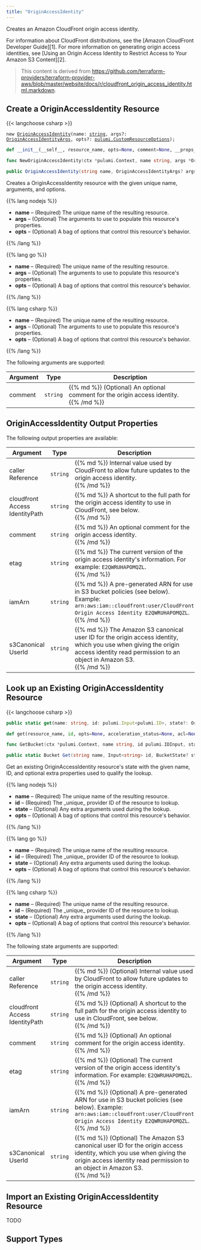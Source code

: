 ```yaml
---
title: "OriginAccessIdentity"
---
```


<!-- WARNING: this file was generated by the Pulumi Terraform Bridge (tfgen) Tool. -->
<!-- Do not edit by hand unless you're certain you know what you are doing! -->

<style>
  table td p { margin-top: 0; margin-bottom: 0; }
</style>

Creates an Amazon CloudFront origin access identity.

For information about CloudFront distributions, see the
[Amazon CloudFront Developer Guide][1]. For more information on generating
origin access identities, see
[Using an Origin Access Identity to Restrict Access to Your Amazon S3 Content][2].

> This content is derived from https://github.com/terraform-providers/terraform-provider-aws/blob/master/website/docs/r/cloudfront_origin_access_identity.html.markdown.


## Create a OriginAccessIdentity Resource

{{< langchoose csharp >}}

<div class="highlight"><pre class="chroma"><code class="language-typescript" data-lang="typescript"><span class="k">new</span> <span class="nx"><a href=/docs/reference/pkg/nodejs/pulumi/aws/s3/#OriginAccessIdentity>OriginAccessIdentity</a></span><span class="p">(</span><span class="nx">name</span>: <span class="kt"><a href=https://developer.mozilla.org/en-US/docs/Web/JavaScript/Reference/Global_Objects/String>string</a></span><span class="p">,</span> <span class="nx">args?</span>: <span class="kt"><a href=/docs/reference/pkg/nodejs/pulumi/aws/s3/#OriginAccessIdentityArgs>OriginAccessIdentityArgs</a></span><span class="p">,</span> <span class="nx">opts?</span>: <span class="kt"><a href=/docs/reference/pkg/nodejs/pulumi/pulumi/#CustomResourceOptions>pulumi.CustomResourceOptions</a></span><span class="p">);</span></code></pre></div>

```python
def __init__(__self__, resource_name, opts=None, comment=None, __props__=None)
```

```go
func NewOriginAccessIdentity(ctx *pulumi.Context, name string, args *OriginAccessIdentityArgs, opts ...pulumi.ResourceOption) (*OriginAccessIdentity, error)

```

```csharp
public OriginAccessIdentity(string name, OriginAccessIdentityArgs? args = null, CustomResourceOptions? options = null)

```

Creates a OriginAccessIdentity resource with the given unique name, arguments, and options.

{{% lang nodejs %}}
<ul class="pl-10">
    <li><strong>name</strong> &ndash; (Required) The unique name of the resulting resource.</li>
    <li><strong>args</strong> &ndash; (Optional) The arguments to use to populate this resource's properties.</li>
    <li><strong>opts</strong> &ndash; (Optional) A bag of options that control this resource's behavior.</li>
</ul>
{{% /lang %}}

{{% lang go %}}
<ul class="pl-10">
    <li><strong>name</strong> &ndash; (Required) The unique name of the resulting resource.</li>
    <li><strong>args</strong> &ndash; (Optional) The arguments to use to populate this resource's properties.</li>
    <li><strong>opts</strong> &ndash; (Optional) A bag of options that control this resource's behavior.</li>
</ul>
{{% /lang %}}

{{% lang csharp %}}
<ul class="pl-10">
    <li><strong>name</strong> &ndash; (Required) The unique name of the resulting resource.</li>
    <li><strong>args</strong> &ndash; (Optional) The arguments to use to populate this resource's properties.</li>
    <li><strong>opts</strong> &ndash; (Optional) A bag of options that control this resource's behavior.</li>
</ul>
{{% /lang %}}

The following arguments are supported:

<table class="ml-6">
    <thead>
        <tr>
            <th>Argument</th>
            <th>Type</th>
            <th>Description</th>
        </tr>
    </thead>
    <tbody>
        <tr>
            <td class="align-top">comment</td>
            <td class="align-top"><code>string</code></td>
            <td class="align-top">{{% md %}}
(Optional) An optional comment for the origin access identity.

{{% /md %}}</td>
        </tr>
    </tbody>
</table>

## OriginAccessIdentity Output Properties

The following output properties are available:

<table class="ml-6">
    <thead>
        <tr>
            <th>Argument</th>
            <th>Type</th>
            <th>Description</th>
        </tr>
    </thead>
    <tbody>
        <tr>
            <td class="align-top">caller<wbr>Reference</td>
            <td class="align-top"><code>string</code></td>
            <td class="align-top">{{% md %}}
Internal value used by CloudFront to allow future
updates to the origin access identity.

{{% /md %}}</td>
        </tr>
        <tr>
            <td class="align-top">cloudfront<wbr>Access<wbr>Identity<wbr>Path</td>
            <td class="align-top"><code>string</code></td>
            <td class="align-top">{{% md %}}
A shortcut to the full path for the
origin access identity to use in CloudFront, see below.

{{% /md %}}</td>
        </tr>
        <tr>
            <td class="align-top">comment</td>
            <td class="align-top"><code>string</code></td>
            <td class="align-top">{{% md %}}
An optional comment for the origin access identity.

{{% /md %}}</td>
        </tr>
        <tr>
            <td class="align-top">etag</td>
            <td class="align-top"><code>string</code></td>
            <td class="align-top">{{% md %}}
The current version of the origin access identity's information.
For example: `E2QWRUHAPOMQZL`.

{{% /md %}}</td>
        </tr>
        <tr>
            <td class="align-top">iam<wbr>Arn</td>
            <td class="align-top"><code>string</code></td>
            <td class="align-top">{{% md %}}
A pre-generated ARN for use in S3 bucket policies (see below).
Example: `arn:aws:iam::cloudfront:user/CloudFront Origin Access Identity
E2QWRUHAPOMQZL`.

{{% /md %}}</td>
        </tr>
        <tr>
            <td class="align-top">s3Canonical<wbr>User<wbr>Id</td>
            <td class="align-top"><code>string</code></td>
            <td class="align-top">{{% md %}}
The Amazon S3 canonical user ID for the origin
access identity, which you use when giving the origin access identity read
permission to an object in Amazon S3.

{{% /md %}}</td>
        </tr>
    </tbody>
</table>

## Look up an Existing OriginAccessIdentity Resource

{{< langchoose csharp >}}

```typescript
public static get(name: string, id: pulumi.Input<pulumi.ID>, state?: OriginAccessIdentityState, opts?: pulumi.CustomResourceOptions): OriginAccessIdentity;
```

```python
def get(resource_name, id, opts=None, acceleration_status=None, acl=None, arn=None, bucket=None, bucket_domain_name=None, bucket_prefix=None, bucket_regional_domain_name=None, cors_rules=None, force_destroy=None, hosted_zone_id=None, lifecycle_rules=None, loggings=None, object_lock_configuration=None, policy=None, region=None, replication_configuration=None, request_payer=None, server_side_encryption_configuration=None, tags=None, versioning=None, website=None, website_domain=None, website_endpoint=None)
```

```go
func GetBucket(ctx *pulumi.Context, name string, id pulumi.IDInput, state *BucketState, opts ...pulumi.ResourceOption) (*Bucket, error)
```

```csharp
public static Bucket Get(string name, Input<string> id, BucketState? state = null, CustomResourceOptions? options = null);
```

Get an existing OriginAccessIdentity resource's state with the given name, ID, and optional extra
properties used to qualify the lookup.

{{% lang nodejs %}}
<ul class="pl-10">
    <li><strong>name</strong> &ndash; (Required) The unique name of the resulting resource.</li>
    <li><strong>id</strong> &ndash; (Required) The _unique_ provider ID of the resource to lookup.</li>
    <li><strong>state</strong> &ndash; (Optional) Any extra arguments used during the lookup.</li>
    <li><strong>opts</strong> &ndash; (Optional) A bag of options that control this resource's behavior.</li>
</ul>
{{% /lang %}}

{{% lang go %}}
<ul class="pl-10">
    <li><strong>name</strong> &ndash; (Required) The unique name of the resulting resource.</li>
    <li><strong>id</strong> &ndash; (Required) The _unique_ provider ID of the resource to lookup.</li>
    <li><strong>state</strong> &ndash; (Optional) Any extra arguments used during the lookup.</li>
    <li><strong>opts</strong> &ndash; (Optional) A bag of options that control this resource's behavior.</li>
</ul>
{{% /lang %}}

{{% lang csharp %}}
<ul class="pl-10">
    <li><strong>name</strong> &ndash; (Required) The unique name of the resulting resource.</li>
    <li><strong>id</strong> &ndash; (Required) The _unique_ provider ID of the resource to lookup.</li>
    <li><strong>state</strong> &ndash; (Optional) Any extra arguments used during the lookup.</li>
    <li><strong>opts</strong> &ndash; (Optional) A bag of options that control this resource's behavior.</li>
</ul>
{{% /lang %}}

The following state arguments are supported:

<table class="ml-6">
    <thead>
        <tr>
            <th>Argument</th>
            <th>Type</th>
            <th>Description</th>
        </tr>
    </thead>
    <tbody>
        <tr>
            <td class="align-top">caller<wbr>Reference</td>
            <td class="align-top"><code>string</code></td>
            <td class="align-top">{{% md %}}
(Optional) Internal value used by CloudFront to allow future
updates to the origin access identity.

{{% /md %}}</td>
        </tr>
        <tr>
            <td class="align-top">cloudfront<wbr>Access<wbr>Identity<wbr>Path</td>
            <td class="align-top"><code>string</code></td>
            <td class="align-top">{{% md %}}
(Optional) A shortcut to the full path for the
origin access identity to use in CloudFront, see below.

{{% /md %}}</td>
        </tr>
        <tr>
            <td class="align-top">comment</td>
            <td class="align-top"><code>string</code></td>
            <td class="align-top">{{% md %}}
(Optional) An optional comment for the origin access identity.

{{% /md %}}</td>
        </tr>
        <tr>
            <td class="align-top">etag</td>
            <td class="align-top"><code>string</code></td>
            <td class="align-top">{{% md %}}
(Optional) The current version of the origin access identity's information.
For example: `E2QWRUHAPOMQZL`.

{{% /md %}}</td>
        </tr>
        <tr>
            <td class="align-top">iam<wbr>Arn</td>
            <td class="align-top"><code>string</code></td>
            <td class="align-top">{{% md %}}
(Optional) A pre-generated ARN for use in S3 bucket policies (see below).
Example: `arn:aws:iam::cloudfront:user/CloudFront Origin Access Identity
E2QWRUHAPOMQZL`.

{{% /md %}}</td>
        </tr>
        <tr>
            <td class="align-top">s3Canonical<wbr>User<wbr>Id</td>
            <td class="align-top"><code>string</code></td>
            <td class="align-top">{{% md %}}
(Optional) The Amazon S3 canonical user ID for the origin
access identity, which you use when giving the origin access identity read
permission to an object in Amazon S3.

{{% /md %}}</td>
        </tr>
    </tbody>
</table>

## Import an Existing OriginAccessIdentity Resource

TODO

## Support Types

